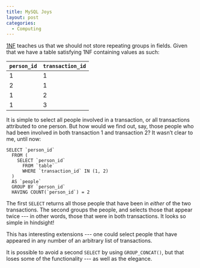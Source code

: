 ```yaml
---
title: MySQL Joys
layout: post
categories:
  - Computing
---
```

[<acronym title="First normal form">1NF</acronym>](https://en.wikipedia.org/wiki/First_normal_form) teaches us that we should not store repeating groups in fields. Given that we have a table satisfying 1NF containing values as such:

 `person_id` | `transaction_id`
-------------|-----------------
 1           | 1
 2           | 1
 1           | 2
 1           | 3

It is simple to select all people involved in a transaction, or all transactions attributed to one person. But how would we find out, say, those people who had been involved in both transaction 1 and transaction 2? It wasn’t clear to me, until now:

```mysql
SELECT `person_id`
  FROM (
    SELECT `person_id`
      FROM `table`
      WHERE `transaction_id` IN (1, 2)
  )
  AS `people`
  GROUP BY `person_id`
  HAVING COUNT(`person_id`) = 2
```

The first `SELECT` returns all those people that have been in _either_ of the two transactions. The second groups the people, and selects those that appear twice --- in other words, those that were in both transactions. It looks so simple in hindsight!

This has interesting extensions --- one could select people that have appeared in any number of an arbitrary list of transactions.

It is possible to avoid a second `SELECT` by using `GROUP_CONCAT()`, but that loses some of the functionality --- as well as the elegance.
